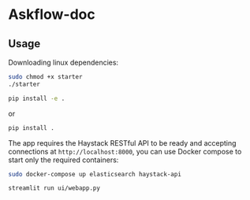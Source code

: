 # Askflow-doc
## Usage
Downloading linux dependencies:
```sh
sudo chmod +x starter
./starter
```

```sh
pip install -e .
```

or

```sh
pip install .
```

The app requires the Haystack RESTful API to be ready and accepting connections at `http://localhost:8000`, you can use Docker compose to start only the required containers:

```sh
sudo docker-compose up elasticsearch haystack-api
```

```
streamlit run ui/webapp.py
```

